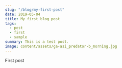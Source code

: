 ```yaml
---
slug: "/blog/my-first-post"
date: 2019-05-04
title: My first blog post
tags:
  - post
  - first
  - sample
summary: This is a test post.
image: content/assets/ga-asi_predator-b_morning.jpg
---
```


First post
